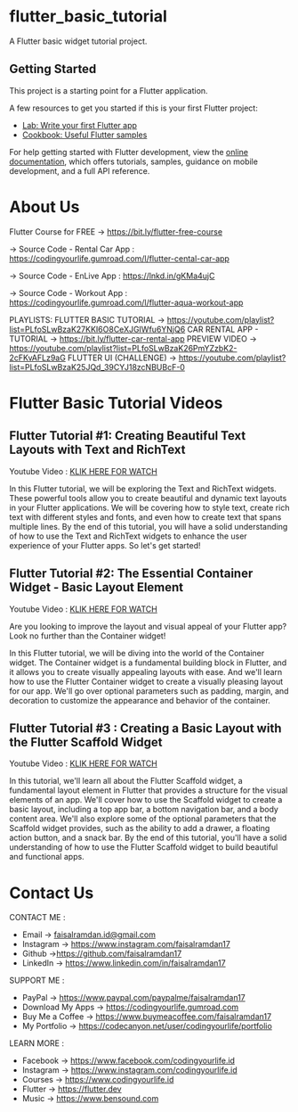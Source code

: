 # flutter_basic_tutorial

A Flutter basic widget tutorial project.

## Getting Started

This project is a starting point for a Flutter application.

A few resources to get you started if this is your first Flutter project:

- [Lab: Write your first Flutter app](https://docs.flutter.dev/get-started/codelab)
- [Cookbook: Useful Flutter samples](https://docs.flutter.dev/cookbook)

For help getting started with Flutter development, view the
[online documentation](https://docs.flutter.dev/), which offers tutorials,
samples, guidance on mobile development, and a full API reference.

# About Us

Flutter Course for FREE → https://bit.ly/flutter-free-course

→ Source Code - Rental Car App : 
https://codingyourlife.gumroad.com/l/flutter-cental-car-app

→ Source Code - EnLive App : 
https://lnkd.in/gKMa4ujC

→ Source Code - Workout App : 
https://codingyourlife.gumroad.com/l/flutter-aqua-workout-app

PLAYLISTS:
FLUTTER BASIC TUTORIAL → https://youtube.com/playlist?list=PLfoSLwBzaK27KKI6O8CeXJGIWfu6YNjQ6
CAR RENTAL APP - TUTORIAL → https://bit.ly/flutter-car-rental-app
PREVIEW VIDEO  → https://youtube.com/playlist?list=PLfoSLwBzaK26PmYZzbK2-2cFKvAFLz9aG
FLUTTER UI (CHALLENGE)  → https://youtube.com/playlist?list=PLfoSLwBzaK25JQd_39CYJ18zcNBUBcF-0

# Flutter Basic Tutorial Videos

## Flutter Tutorial #1: Creating Beautiful Text Layouts with Text and RichText

Youtube Video : [KLIK HERE FOR WATCH](https://youtu.be/oHvxqY7vkQY)

In this Flutter tutorial, we will be exploring the Text and RichText widgets. These powerful tools allow you to create beautiful and dynamic text layouts in your Flutter applications. We will be covering how to style text, create rich text with different styles and fonts, and even how to create text that spans multiple lines. By the end of this tutorial, you will have a solid understanding of how to use the Text and RichText widgets to enhance the user experience of your Flutter apps. So let's get started!


## Flutter Tutorial #2:  The Essential Container Widget - Basic Layout Element

Youtube Video : [KLIK HERE FOR WATCH](https://youtu.be/d2otFzR6EsI)

Are you looking to improve the layout and visual appeal of your Flutter app? Look no further than the Container widget! 

In this Flutter tutorial, we will be diving into the world of the Container widget. The Container widget is a fundamental building block in Flutter, and it allows you to create visually appealing layouts with ease. And we'll learn how to use the Flutter Container widget to create a visually pleasing layout for our app. We'll go over optional parameters such as padding, margin, and decoration to customize the appearance and behavior of the container.

## Flutter Tutorial #3 : Creating a Basic Layout with the Flutter Scaffold Widget

Youtube Video : [KLIK HERE FOR WATCH](https://youtu.be/i3yVscqLars)

In this tutorial, we'll learn all about the Flutter Scaffold widget, a fundamental layout element in Flutter that provides a structure for the visual elements of an app. We'll cover how to use the Scaffold widget to create a basic layout, including a top app bar, a bottom navigation bar, and a body content area. We'll also explore some of the optional parameters that the Scaffold widget provides, such as the ability to add a drawer, a floating action button, and a snack bar. By the end of this tutorial, you'll have a solid understanding of how to use the Flutter Scaffold widget to build beautiful and functional apps.

# Contact Us

CONTACT ME :
- Email → faisalramdan.id@gmail.com
- Instagram → https://www.instagram.com/faisalramdan17 
- Github →https://github.com/faisalramdan17
- LinkedIn → https://www.linkedin.com/in/faisalramdan17

SUPPORT ME :
- PayPal → https://www.paypal.com/paypalme/faisalramdan17
- Download My Apps → https://codingyourlife.gumroad.com
- Buy Me a Coffee → https://www.buymeacoffee.com/faisalramdan17
- My Portfolio → https://codecanyon.net/user/codingyourlife/portfolio

LEARN MORE :
- Facebook → https://www.facebook.com/codingyourlife.id
- Instagram → https://www.instagram.com/codingyourlife.id
- Courses → https://www.codingyourlife.id
- Flutter → https://flutter.dev
- Music → https://www.bensound.com